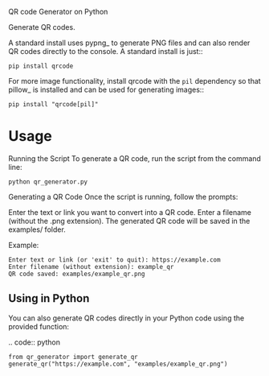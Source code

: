 
QR code Generator on Python


Generate QR codes.

A standard install uses pypng_ to generate PNG files and can also render QR
codes directly to the console. A standard install is just::

    pip install qrcode

For more image functionality, install qrcode with the ``pil`` dependency so
that pillow_ is installed and can be used for generating images::

    pip install "qrcode[pil]"


Usage
=====

Running the Script
To generate a QR code, run the script from the command line:

    python qr_generator.py


Generating a QR Code
Once the script is running, follow the prompts:

Enter the text or link you want to convert into a QR code.
Enter a filename (without the .png extension).
The generated QR code will be saved in the examples/ folder.

Example:

    Enter text or link (or 'exit' to quit): https://example.com  
    Enter filename (without extension): example_qr  
    QR code saved: examples/example_qr.png  

Using in Python
--------------

You can also generate QR codes directly in your Python code using the provided function:

.. code:: python

    from qr_generator import generate_qr  
    generate_qr("https://example.com", "examples/example_qr.png")
